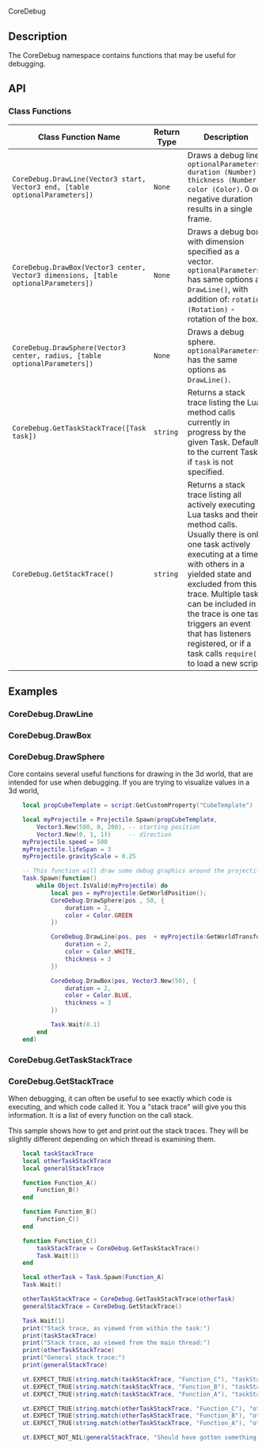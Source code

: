 # 

CoreDebug

## Description

The CoreDebug namespace contains functions that may be useful for debugging.

## API

### Class Functions 

| Class Function Name | Return Type | Description | Tags |
| -------------- | ----------- | ----------- | ---- |
| `CoreDebug.DrawLine(Vector3 start, Vector3 end, [table optionalParameters])` | `None` | Draws a debug line. `optionalParameters: duration (Number), thickness (Number), color (Color)`. 0 or negative duration results in a single frame. | None |
| `CoreDebug.DrawBox(Vector3 center, Vector3 dimensions, [table optionalParameters])` | `None` | Draws a debug box, with dimension specified as a vector. `optionalParameters` has same options as `DrawLine()`, with addition of: `rotation (Rotation)` - rotation of the box. | None |
| `CoreDebug.DrawSphere(Vector3 center, radius, [table optionalParameters])` | `None` | Draws a debug sphere. `optionalParameters` has the same options as `DrawLine()`. | None |
| `CoreDebug.GetTaskStackTrace([Task task])` | `string` | Returns a stack trace listing the Lua method calls currently in progress by the given Task. Defaults to the current Task if `task` is not specified. | None |
| `CoreDebug.GetStackTrace()` | `string` | Returns a stack trace listing all actively executing Lua tasks and their method calls. Usually there is only one task actively executing at a time, with others in a yielded state and excluded from this trace. Multiple tasks can be included in the trace is one task triggers an event that has listeners registered, or if a task calls `require()` to load a new script. | None |

## Examples 

### CoreDebug.DrawLine

### CoreDebug.DrawBox

### CoreDebug.DrawSphere

Core contains several useful functions for drawing in the 3d world, that are intended for use when debugging. If you are trying to visualize values in a 3d world,

```lua
    local propCubeTemplate = script:GetCustomProperty("CubeTemplate")

    local myProjectile = Projectile.Spawn(propCubeTemplate,
        Vector3.New(500, 0, 200), -- starting position
        Vector3.New(0, 1, 1))     -- direction
    myProjectile.speed = 500
    myProjectile.lifeSpan = 3
    myProjectile.gravityScale = 0.25

    -- This function will draw some debug graphics around the projectile ever 1/10 second:
    Task.Spawn(function()
        while Object.IsValid(myProjectile) do
            local pos = myProjectile:GetWorldPosition();
            CoreDebug.DrawSphere(pos , 50, {
                duration = 2,
                color = Color.GREEN
            })

            CoreDebug.DrawLine(pos, pos  + myProjectile:GetWorldTransform():GetForwardVector() * 50, {
                duration = 2,
                color = Color.WHITE,
                thickness = 3
            })

            CoreDebug.DrawBox(pos, Vector3.New(50), {
                duration = 2,
                color = Color.BLUE,
                thickness = 3
            })

            Task.Wait(0.1)
        end
    end)
```

### CoreDebug.GetTaskStackTrace

### CoreDebug.GetStackTrace

When debugging, it can often be useful to see exactly which code is executing, and which code called it. You a "stack trace" will give you this information. It is a list of every function on the call stack.

This sample shows how to get and print out the stack traces. They will be slightly different depending on which thread is examining them.

```lua
    local taskStackTrace
    local otherTaskStackTrace
    local generalStackTrace

    function Function_A()
        Function_B()
    end

    function Function_B()
        Function_C()
    end

    function Function_C()
        taskStackTrace = CoreDebug.GetTaskStackTrace()
        Task.Wait(1)
    end

    local otherTask = Task.Spawn(Function_A)
    Task.Wait()

    otherTaskStackTrace = CoreDebug.GetTaskStackTrace(otherTask)
    generalStackTrace = CoreDebug.GetStackTrace()

    Task.Wait(1)
    print("Stack trace, as viewed from within the task:")
    print(taskStackTrace)
    print("Stack trace, as viewed from the main thread:")
    print(otherTaskStackTrace)
    print("General stack trace:")
    print(generalStackTrace)

    ut.EXPECT_TRUE(string.match(taskStackTrace, "Function_C"), "taskStackTrace has been in Function C")
    ut.EXPECT_TRUE(string.match(taskStackTrace, "Function_B"), "taskStackTrace has been in Function B")
    ut.EXPECT_TRUE(string.match(taskStackTrace, "Function_A"), "taskStackTrace has been in Function A")

    ut.EXPECT_TRUE(string.match(otherTaskStackTrace, "Function_C"), "otherTaskStackTrace has been in Function C")
    ut.EXPECT_TRUE(string.match(otherTaskStackTrace, "Function_B"), "otherTaskStackTrace has been in Function B")
    ut.EXPECT_TRUE(string.match(otherTaskStackTrace, "Function_A"), "otherTaskStackTrace has been in Function A")

    ut.EXPECT_NOT_NIL(generalStackTrace, "Should have gotten something back from the general stack trace")
```
